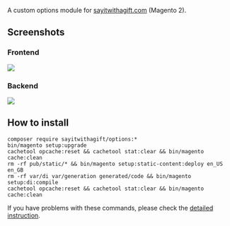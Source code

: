 A custom options module for [sayitwithagift.com](https://sayitwithagift.com) (Magento 2).

## Screenshots
### Frontend
![](https://mage2.pro/uploads/default/original/2X/e/ef27df4ec8b8547728e9b84095b6b58db5a9ab13.png)

### Backend
![](https://mage2.pro/uploads/default/original/2X/2/2bb218a881708b233ab6edee153b0cb65831a8e5.png)

## How to install
```
composer require sayitwithagift/options:*
bin/magento setup:upgrade
cachetool opcache:reset && cachetool stat:clear && bin/magento cache:clean
rm -rf pub/static/* && bin/magento setup:static-content:deploy en_US en_GB
rm -rf var/di var/generation generated/code && bin/magento setup:di:compile
cachetool opcache:reset && cachetool stat:clear && bin/magento cache:clean
```
If you have problems with these commands, please check the [detailed instruction](https://mage2.pro/t/263).
